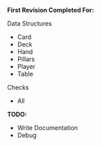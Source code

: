 **First Revision Completed For:**

Data Structures
- Card
- Deck
- Hand
- Pillars
- Player
- Table

Checks
- All


**TODO:**
- Write Documentation
- Debug
